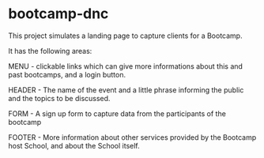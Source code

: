 # bootcamp-dnc

This project simulates a landing page to capture clients for a Bootcamp.

It has the following areas: 

MENU - clickable links which can give more informations about this and past bootcamps, and a login button.

HEADER - The name of the event and a little phrase informing the public and the topics to be discussed.

FORM  - A sign up form to capture data from the participants of the bootcamp

FOOTER - More information about other services provided by the Bootcamp host School, and about the School itself.